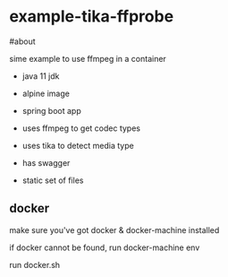 # example-tika-ffprobe

#about

sime example to use ffmpeg in a container
- java 11 jdk
- alpine image
- spring boot app


- uses ffmpeg to get codec types
- uses tika to detect media type
- has swagger
- static set of files

## docker

make sure you've got docker & docker-machine installed

if docker cannot be found, run docker-machine env

run docker.sh